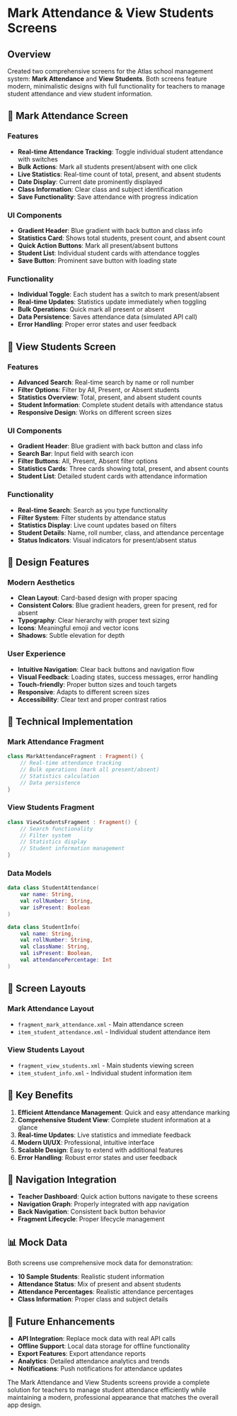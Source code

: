 # Mark Attendance & View Students Screens

## Overview
Created two comprehensive screens for the Atlas school management system: **Mark Attendance** and **View Students**. Both screens feature modern, minimalistic designs with full functionality for teachers to manage student attendance and view student information.

## 🎯 Mark Attendance Screen

### **Features**
- **Real-time Attendance Tracking**: Toggle individual student attendance with switches
- **Bulk Actions**: Mark all students present/absent with one click
- **Live Statistics**: Real-time count of total, present, and absent students
- **Date Display**: Current date prominently displayed
- **Class Information**: Clear class and subject identification
- **Save Functionality**: Save attendance with progress indication

### **UI Components**
- **Gradient Header**: Blue gradient with back button and class info
- **Statistics Card**: Shows total students, present count, and absent count
- **Quick Action Buttons**: Mark all present/absent buttons
- **Student List**: Individual student cards with attendance toggles
- **Save Button**: Prominent save button with loading state

### **Functionality**
- **Individual Toggle**: Each student has a switch to mark present/absent
- **Real-time Updates**: Statistics update immediately when toggling
- **Bulk Operations**: Quick mark all present or absent
- **Data Persistence**: Saves attendance data (simulated API call)
- **Error Handling**: Proper error states and user feedback

## 👥 View Students Screen

### **Features**
- **Advanced Search**: Real-time search by name or roll number
- **Filter Options**: Filter by All, Present, or Absent students
- **Statistics Overview**: Total, present, and absent student counts
- **Student Information**: Complete student details with attendance status
- **Responsive Design**: Works on different screen sizes

### **UI Components**
- **Gradient Header**: Blue gradient with back button and class info
- **Search Bar**: Input field with search icon
- **Filter Buttons**: All, Present, Absent filter options
- **Statistics Cards**: Three cards showing total, present, and absent counts
- **Student List**: Detailed student cards with attendance information

### **Functionality**
- **Real-time Search**: Search as you type functionality
- **Filter System**: Filter students by attendance status
- **Statistics Display**: Live count updates based on filters
- **Student Details**: Name, roll number, class, and attendance percentage
- **Status Indicators**: Visual indicators for present/absent status

## 🎨 Design Features

### **Modern Aesthetics**
- **Clean Layout**: Card-based design with proper spacing
- **Consistent Colors**: Blue gradient headers, green for present, red for absent
- **Typography**: Clear hierarchy with proper text sizing
- **Icons**: Meaningful emoji and vector icons
- **Shadows**: Subtle elevation for depth

### **User Experience**
- **Intuitive Navigation**: Clear back buttons and navigation flow
- **Visual Feedback**: Loading states, success messages, error handling
- **Touch-friendly**: Proper button sizes and touch targets
- **Responsive**: Adapts to different screen sizes
- **Accessibility**: Clear text and proper contrast ratios

## 🔧 Technical Implementation

### **Mark Attendance Fragment**
```kotlin
class MarkAttendanceFragment : Fragment() {
    // Real-time attendance tracking
    // Bulk operations (mark all present/absent)
    // Statistics calculation
    // Data persistence
}
```

### **View Students Fragment**
```kotlin
class ViewStudentsFragment : Fragment() {
    // Search functionality
    // Filter system
    // Statistics display
    // Student information management
}
```

### **Data Models**
```kotlin
data class StudentAttendance(
    var name: String,
    val rollNumber: String,
    var isPresent: Boolean
)

data class StudentInfo(
    val name: String,
    val rollNumber: String,
    val className: String,
    val isPresent: Boolean,
    val attendancePercentage: Int
)
```

## 📱 Screen Layouts

### **Mark Attendance Layout**
- `fragment_mark_attendance.xml` - Main attendance screen
- `item_student_attendance.xml` - Individual student attendance item

### **View Students Layout**
- `fragment_view_students.xml` - Main students viewing screen
- `item_student_info.xml` - Individual student information item

## 🚀 Key Benefits

1. **Efficient Attendance Management**: Quick and easy attendance marking
2. **Comprehensive Student View**: Complete student information at a glance
3. **Real-time Updates**: Live statistics and immediate feedback
4. **Modern UI/UX**: Professional, intuitive interface
5. **Scalable Design**: Easy to extend with additional features
6. **Error Handling**: Robust error states and user feedback

## 🔄 Navigation Integration

- **Teacher Dashboard**: Quick action buttons navigate to these screens
- **Navigation Graph**: Properly integrated with app navigation
- **Back Navigation**: Consistent back button behavior
- **Fragment Lifecycle**: Proper lifecycle management

## 📊 Mock Data

Both screens use comprehensive mock data for demonstration:
- **10 Sample Students**: Realistic student information
- **Attendance Status**: Mix of present and absent students
- **Attendance Percentages**: Realistic attendance percentages
- **Class Information**: Proper class and subject details

## 🎯 Future Enhancements

- **API Integration**: Replace mock data with real API calls
- **Offline Support**: Local data storage for offline functionality
- **Export Features**: Export attendance reports
- **Analytics**: Detailed attendance analytics and trends
- **Notifications**: Push notifications for attendance updates

The Mark Attendance and View Students screens provide a complete solution for teachers to manage student attendance efficiently while maintaining a modern, professional appearance that matches the overall app design.
